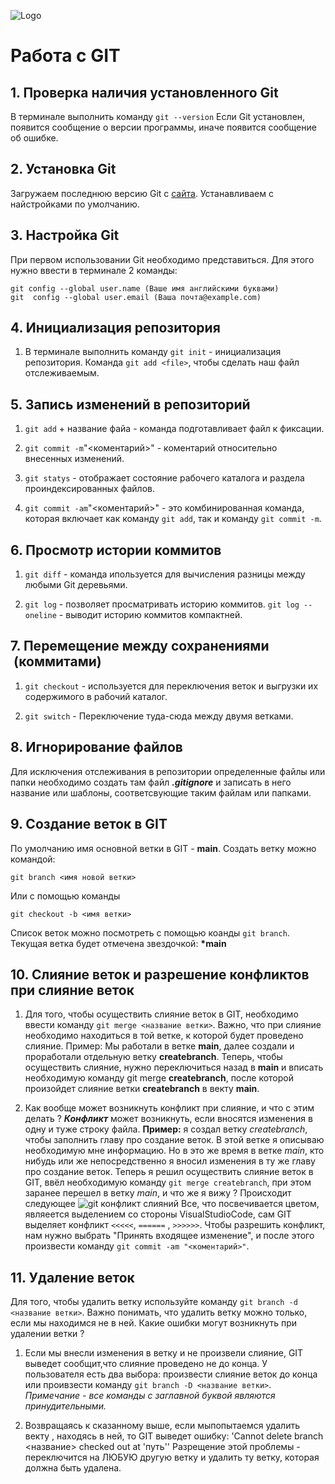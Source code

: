 ![Logo](52040.png)
# Работа с GIT

## 1. Проверка наличия установленного Git
В терминале выполнить команду `git --version`
 Если Git установлен, появится сообщение о версии программы, иначе появится сообщение об ошибке.

## 2. Установка  Git
Загружаем последнюю версию Git с [сайта](https://git-scm.com/downloads).
Устанавливаем c найстройками по умолчанию.

## 3. Настройка Git
При первом использовании Git необходимо представиться.
Для этого нужно ввести в терминале 2 команды:
```
git config --global user.name (Ваше имя английскими буквами)
git  config --global user.email (Ваша почта@example.com)
```

## 4. Инициализация репозитория
1. В терминале выполнить команду `git init` - инициализация репозитория. Команда `git add <file>`, чтобы сделать наш файл отслеживаемым.

## 5. Запись изменений в репозиторий

1. `git add` +  название файа - команда подготавливает файл к фиксации.

2. `git commit -m`"<коментарий>" - коментарий относительно внесенных изменений.

3. `git statys` - отображает состояние рабочего каталога и раздела проиндексированных файлов.

4. `git commit -am`"<коментарий>" - это комбинированная команда, которая включает как команду `git add`, так и команду `git commit -m`.

## 6. Просмотр истории коммитов

1. `git diff` - команда ипользуется для вычисления разницы между любыми Git деревьями.

2. `git log` - позволяет просматривать историю коммитов.  `git log --oneline` - выводит историю коммитов компактней.

## 7. Перемещение между сохранениями  (коммитами)

1. `git checkout` - используется для переключения веток и выгрузки их содержимого в рабочий каталог.

2. `git switch` -  Переключение туда-сюда между двумя ветками.

## 8. Игнорирование файлов
Для исключения отслеживания в репозитории определенные файлы или папки необходимо создать там файл ***.gitignore*** и записать в него название или шаблоны, соответсвующие таким файлам или папками.

## 9. Создание веток в GIT
По умолчанию имя основной ветки в GIT - **main**.
Создать ветку можно командой:
```
git branch <имя новой ветки>
```
Или с помощью команды 
```
git checkout -b <имя ветки>
```
Список веток можно посмотреть с помощью коанды `git branch`. Текущая ветка будет отмечена звездочкой: __*main__

## 10. Слияние веток и разрешение конфликтов при слияние веток

1. Для того, чтобы осуществить слияние веток в GIT, необходимо ввести команду `git merge <название ветки>`. Важно, что при слияние необходимо находиться в той ветке, к которой будет проведено слияние. Пример: Мы работали в ветке **main**, далее создали и проработали отдельную ветку **createbranch**. Теперь, чтобы осуществить слияние, нужно переключиться назад в **main** и вписать необходимую команду git merge **createbranch**, после которой произойдет слияние ветки **createbranch** в векту **main**.

2. Как вообще может возникнуть конфликт  при слияние, и что с этим делать ? **_Конфликт_** может возникнуть, если вносятся изменения в одну и туже строку файла. **Пример:** я создал ветку _createbranch_, чтобы заполнить главу про создание веток. В этой ветке я описываю необходимую мне информацию. Но в это же время в ветке _main_, кто нибудь или же непосредственно я вносил изменения в ту же главу про создание веток. Теперь я решил осуществить слияние веток в GIT, ввёл необходимую команду `git merge createbranch`, при этом заранее перешел в ветку _main_, и что же я вижу ? Происходит следующее ![git конфликт слияний](<Снимок экрана 2023-10-12 в 15.13.15.png>)
Все, что посвечивается цветом, являеется выделением со стороны VisualStudioCode, сам GIT выделяет конфликт `<<<<<`, `======` , `>>>>>>`. Чтобы разрешить конфликт, нам нужно выбрать "Принять входящее изменение", и после этого произвести команду `git commit -am "<коментарий>"`.

## 11. Удаление веток
Для того, чтобы удалить ветку используйте команду `git branch -d <название ветки>`. Важно понимать, что удалить ветку можно только, если мы находимся не в ней.
Какие ошибки могут возникнуть при удалении ветки ? 
1. Если мы внесли изменения в ветку и не произвели слияние, GIT выведет сообщит,что слияние проведено не до конца. У пользователя есть два выбора: произвести слияние веток до конца или проивзести команду `git branch -D <название ветки>`. _Примечание - все команды с заглавной буквой являются принудительными._

2. Возвращаясь к сказанному выше, если мыпопытаемся удалить векту , находясь в ней, то GIT выведет ошибку: 'Cannot delete branch <название> checked out at 'путь'' Разрещение этой проблемы - переключится на ЛЮБУЮ другую ветку и удалить ту ветку, которая должна быть удалена.